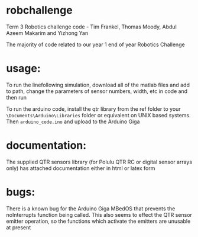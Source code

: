 # robchallenge
Term 3 Robotics challenge code - Tim Frankel, Thomas Moody, Abdul Azeem Makarim and Yizhong Yan

The majority of code related to our year 1 end of year Robotics Challenge

# usage:
To run the linefollowing simulation, download all of the matlab files and add to path, change the parameters of sensor numbers, width, etc in code and then run

To run the arduino code, install the qtr library from the ref folder to your `\Documents\Arduino\Libraries` folder or equivalent on UNIX based systems. Then `arduino_code.ino` and upload to the Arduino Giga

# documentation:
The supplied QTR sensors library (for Polulu QTR RC or digital sensor arrays only) has attached documentation either in html or latex form

# bugs:
There is a known bug for the Arduino Giga MBedOS that prevents the noInterrupts function being called. This also seems to effect the QTR sensor emitter operation, so the functions which activate the emitters are unusable at present
